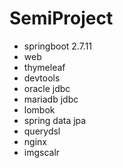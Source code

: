 # SemiProject
+ springboot 2.7.11
+ web
+ thymeleaf
+ devtools
+ oracle jdbc
+ mariadb jdbc
+ lombok
+ spring data jpa
+ querydsl
+ nginx
+ imgscalr